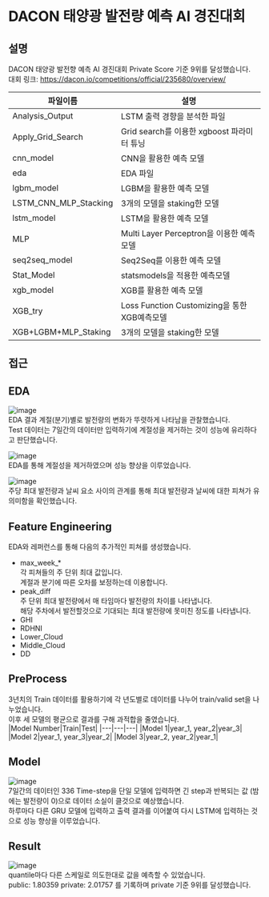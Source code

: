 DACON 태양광 발전량 예측 AI 경진대회
=============
설명
-------------
DACON 태양광 발전향 예측 AI 경진대회 Private Score 기준 9위를 달성했습니다.  
대회 링크: https://dacon.io/competitions/official/235680/overview/

|파일이름|설명|
|---|---|
|Analysis_Output|LSTM 출력 경향을 분석한 파일|
|Apply_Grid_Search|Grid search를 이용한 xgboost 파라미터 튜닝|
|cnn_model|CNN을 활용한 예측 모델|
|eda|EDA 파일|
|lgbm_model|LGBM을 활용한 예측 모델|
|LSTM_CNN_MLP_Stacking|3개의 모델을 staking한 모델|
|lstm_model|LSTM을 활용한 예측 모델|
|MLP|Multi Layer Perceptron을 이용한 예측 모델|
|seq2seq_model|Seq2Seq를 이용한 예측 모델|
|Stat_Model|statsmodels을 적용한 예측모델|
|xgb_model|XGB를 활용한 예측 모델|
|XGB_try|Loss Function Customizing을 통한 XGB예측모델|
|XGB+LGBM+MLP_Staking|3개의 모델을 staking한 모델|

접근
------------
## EDA  
![image](https://user-images.githubusercontent.com/50457791/106358949-98629e00-6352-11eb-96d3-9bf8261e999a.png)  
EDA 결과 계절(분기)별로 발전량의 변화가 뚜렷하게 나타남을 관찰했습니다.  
Test 데이터는 7일간의 데이터만 입력하기에 계절성을 제거하는 것이 성능에 유리하다고 판단했습니다.  

![image](https://user-images.githubusercontent.com/50457791/106358958-a57f8d00-6352-11eb-96c1-7c82bb820df5.png)  
EDA를 통해 계절성을 제거하였으며 성능 향상을 이루었습니다.  

![image](https://user-images.githubusercontent.com/50457791/106358991-cf38b400-6352-11eb-8eb8-c0c42371217e.png)  
주당 최대 발전량과 날씨 요소 사이의 관계를 통해 최대 발전량과 날씨에 대한 피쳐가 유의미함을 확인했습니다.

## Feature Engineering  
EDA와 레퍼런스를 통해 다음의 추가적인 피쳐를 생성했습니다.
- max_week_*  
각 피쳐들의 주 단위 최대 값입니다.  
계절과 분기에 따른 오차를 보정하는데 이용합니다.
- peak_diff  
주 단위 최대 발전량에서 매 타임마다 발전량의 차이를 나타냅니다.  
해당 주차에서 발전할것으로 기대되는 최대 발전량에 못미친 정도를 나타냅니다.
- GHI  
- RDHNI  
- Lower_Cloud  
- Middle_Cloud  
- DD  


## PreProcess  
3년치의 Train 데이터를 활용하기에 각 년도별로 데이터를 나누어 train/valid set을 나누었습니다.  
이후 세 모델의 평균으로 결과를 구해 과적합을 줄였습니다.  
|Model Number|Train|Test|
|---|---|---|
|Model 1|year_1, year_2|year_3|
|Model 2|year_1, year_3|year_2|
|Model 3|year_2, year_2|year_1|


## Model  
![image](https://user-images.githubusercontent.com/50457791/106359942-293c7800-6359-11eb-8d58-1bdc19ccc8ec.png)  
7일간의 데이터인 336 Time-step을 단일 모델에 입력하면 긴 step과 반복되는 값 (밤에는 발전량이 0)으로 데이터 소실이 클것으로 예상했습니다.  
하루마다 다른 GRU 모델에 입력하고 출력 결과를 이어붙여 다시 LSTM에 입력하는 것으로 성능 향상을 이루었습니다.


## Result  
![image](https://user-images.githubusercontent.com/50457791/106360041-b8499000-6359-11eb-9156-936b2d0a5fa3.png)  
quantile마다 다른 스케일로 의도한대로 값을 예측할 수 있었습니다.  
public: 1.80359   private: 2.01757 를 기록하며 private 기준 9위를 달성했습니다.
